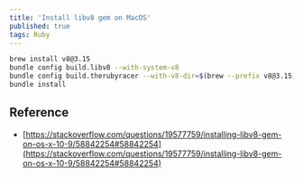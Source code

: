 ```yaml
---
title: 'Install libv8 gem on MacOS'
published: true
tags: Ruby
---
```


```bash
brew install v8@3.15
bundle config build.libv8 --with-system-v8
bundle config build.therubyracer --with-v8-dir=$(brew --prefix v8@3.15)
bundle install
```

## Reference

- [https://stackoverflow.com/questions/19577759/installing-libv8-gem-on-os-x-10-9/58842254#58842254](https://stackoverflow.com/questions/19577759/installing-libv8-gem-on-os-x-10-9/58842254#58842254)
